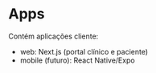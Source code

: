 # Apps

Contém aplicações cliente:
- web: Next.js (portal clínico e paciente)
- mobile (futuro): React Native/Expo


